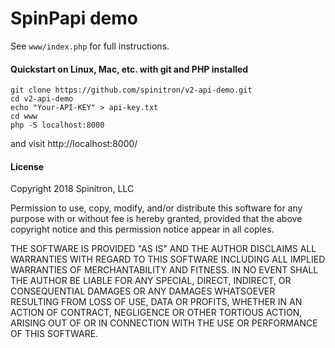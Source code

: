 # SpinPapi demo

See `www/index.php` for full instructions.

#### Quickstart on Linux, Mac, etc. with git and PHP installed

    git clone https://github.com/spinitron/v2-api-demo.git
    cd v2-api-demo
    echo "Your-API-KEY" > api-key.txt
    cd www
    php -S localhost:8000

and visit http://localhost:8000/

#### License

Copyright 2018 Spinitron, LLC

Permission to use, copy, modify, and/or distribute this software for any purpose with or without fee is hereby granted, provided that the above copyright notice and this permission notice appear in all copies.

THE SOFTWARE IS PROVIDED "AS IS" AND THE AUTHOR DISCLAIMS ALL WARRANTIES WITH REGARD TO THIS SOFTWARE INCLUDING ALL IMPLIED WARRANTIES OF MERCHANTABILITY AND FITNESS. IN NO EVENT SHALL THE AUTHOR BE LIABLE FOR ANY SPECIAL, DIRECT, INDIRECT, OR CONSEQUENTIAL DAMAGES OR ANY DAMAGES WHATSOEVER RESULTING FROM LOSS OF USE, DATA OR PROFITS, WHETHER IN AN ACTION OF CONTRACT, NEGLIGENCE OR OTHER TORTIOUS ACTION, ARISING OUT OF OR IN CONNECTION WITH THE USE OR PERFORMANCE OF THIS SOFTWARE.
